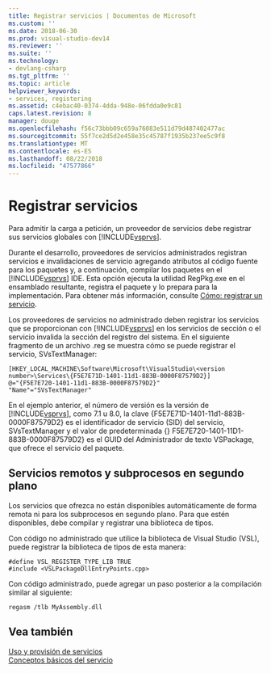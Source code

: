 ```yaml
---
title: Registrar servicios | Documentos de Microsoft
ms.custom: ''
ms.date: 2018-06-30
ms.prod: visual-studio-dev14
ms.reviewer: ''
ms.suite: ''
ms.technology:
- devlang-csharp
ms.tgt_pltfrm: ''
ms.topic: article
helpviewer_keywords:
- services, registering
ms.assetid: c4ebac40-0374-4dda-948e-06fdda0e9c81
caps.latest.revision: 8
manager: douge
ms.openlocfilehash: f56c73bbb09c659a76083e511d79d487402477ac
ms.sourcegitcommit: 55f7ce2d5d2e458e35c45787f1935b237ee5c9f8
ms.translationtype: MT
ms.contentlocale: es-ES
ms.lasthandoff: 08/22/2018
ms.locfileid: "47577866"
---
```

# <a name="registering-services"></a>Registrar servicios
Para admitir la carga a petición, un proveedor de servicios debe registrar sus servicios globales con [!INCLUDE[vsprvs](../includes/vsprvs-md.md)].  
  
 Durante el desarrollo, proveedores de servicios administrados registran servicios e invalidaciones de servicio agregando atributos al código fuente para los paquetes y, a continuación, compilar los paquetes en el [!INCLUDE[vsprvs](../includes/vsprvs-md.md)] IDE. Esta opción ejecuta la utilidad RegPkg.exe en el ensamblado resultante, registra el paquete y lo prepara para la implementación. Para obtener más información, consulte [Cómo: registrar un servicio](../misc/how-to-register-a-service.md).  
  
 Los proveedores de servicios no administrado deben registrar los servicios que se proporcionan con [!INCLUDE[vsprvs](../includes/vsprvs-md.md)] en los servicios de sección o el servicio invalida la sección del registro del sistema. En el siguiente fragmento de un archivo .reg se muestra cómo se puede registrar el servicio, SVsTextManager:  
  
```  
[HKEY_LOCAL_MACHINE\Software\Microsoft\VisualStudio\<version number>\Services\{F5E7E71D-1401-11d1-883B-0000F87579D2}]  
@="{F5E7E720-1401-11d1-883B-0000F87579D2}"  
"Name"="SVsTextManager"  
```  
  
 En el ejemplo anterior, el número de versión es la versión de [!INCLUDE[vsprvs](../includes/vsprvs-md.md)], como 7.1 u 8.0, la clave {F5E7E71D-1401-11d1-883B-0000F87579D2} es el identificador de servicio (SID) del servicio, SVsTextManager y el valor de predeterminada {} F5E7E720-1401-11D1-883B-0000F87579D2} es el GUID del Administrador de texto VSPackage, que ofrece el servicio del paquete.  
  
## <a name="remote-services-and-background-threads"></a>Servicios remotos y subprocesos en segundo plano  
 Los servicios que ofrezca no están disponibles automáticamente de forma remota ni para los subprocesos en segundo plano. Para que estén disponibles, debe compilar y registrar una biblioteca de tipos.  
  
 Con código no administrado que utilice la biblioteca de Visual Studio (VSL), puede registrar la biblioteca de tipos de esta manera:  
  
```  
#define VSL_REGISTER_TYPE_LIB TRUE  
#include <VSLPackageDllEntryPoints.cpp>  
```  
  
 Con código administrado, puede agregar un paso posterior a la compilación similar al siguiente:  
  
```  
regasm /tlb MyAssembly.dll  
```  
  
## <a name="see-also"></a>Vea también  
 [Uso y provisión de servicios](../extensibility/using-and-providing-services.md)   
 [Conceptos básicos del servicio](../extensibility/internals/service-essentials.md)